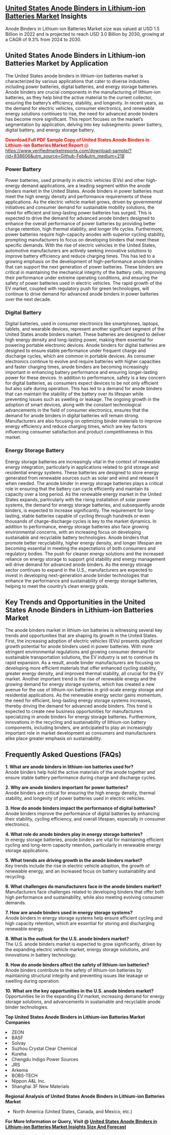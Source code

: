 <h2><a href="https://www.verifiedmarketreports.com/download-sample/?rid=838606&amp;utm_source=Github-Feb&amp;utm_medium=218" target="_blank">United States Anode Binders in Lithium-ion Batteries Market</a> Insights</h2><p>Anode Binders in Lithium-ion Batteries Market size was valued at USD 1.5 Billion in 2022 and is projected to reach USD 3.0 Billion by 2030, growing at a CAGR of 9.3% from 2024 to 2030.</p><p><h2>United States Anode Binders in Lithium-ion Batteries Market by Application</h2> <p>The United States anode binders in lithium-ion batteries market is characterized by various applications that cater to diverse industries including power batteries, digital batteries, and energy storage batteries. Anode binders are crucial components in the manufacturing of lithium-ion batteries, as they help bind the active material to the current collector, ensuring the battery’s efficiency, stability, and longevity. In recent years, as the demand for electric vehicles, consumer electronics, and renewable energy solutions continues to rise, the need for advanced anode binders has become more significant. This report focuses on the market’s segmentation by application, delving into key subsegments: power battery, digital battery, and energy storage battery. <p><span class=""><span style="color: #ff0000;"><strong>Download Full PDF Sample Copy of United States Anode Binders in Lithium-ion Batteries Market Report</strong> @ </span><a href="https://www.verifiedmarketreports.com/download-sample/?rid=838606&amp;utm_source=Github-Feb&amp;utm_medium=218" target="_blank">https://www.verifiedmarketreports.com/download-sample/?rid=838606&amp;utm_source=Github-Feb&amp;utm_medium=218</a></span></p></p> <h3>Power Battery</h3> <p>Power batteries, used primarily in electric vehicles (EVs) and other high-energy demand applications, are a leading segment within the anode binders market in the United States. Anode binders in power batteries must meet the high energy density and performance requirements of these applications. As the electric vehicle market grows, driven by governmental initiatives and consumer demand for sustainable mobility solutions, the need for efficient and long-lasting power batteries has surged. This is expected to drive the demand for advanced anode binders designed to enhance the overall performance of power batteries by providing better charge retention, high thermal stability, and longer life cycles. Furthermore, power batteries require high-capacity anodes with superior cycling stability, prompting manufacturers to focus on developing binders that meet these specific demands. With the rise of electric vehicles in the United States, automotive manufacturers are actively seeking innovative solutions to improve battery efficiency and reduce charging times. This has led to a growing emphasis on the development of high-performance anode binders that can support the next generation of power batteries. These binders are critical in maintaining the mechanical integrity of the battery cells, improving their performance under extreme operating conditions, and ensuring the safety of power batteries used in electric vehicles. The rapid growth of the EV market, coupled with regulatory push for green technologies, will continue to drive demand for advanced anode binders in power batteries over the next decade. <h3>Digital Battery</h3> <p>Digital batteries, used in consumer electronics like smartphones, laptops, tablets, and wearable devices, represent another significant segment of the United States anode binders market. These batteries are designed to deliver high energy density and long-lasting power, making them essential for powering portable electronic devices. Anode binders for digital batteries are designed to ensure stable performance under frequent charge and discharge cycles, which are common in portable devices. As consumer electronics continue to evolve and require batteries with higher capacities and faster charging times, anode binders are becoming increasingly important in enhancing battery performance and ensuring longer-lasting power for these devices. In addition to performance, safety is a key concern for digital batteries, as consumers expect devices to be not only efficient but also safe during operation. This has led to a demand for anode binders that can maintain the stability of the battery over its lifespan while preventing issues such as swelling or leakage. The ongoing growth in the adoption of smart devices, along with the constant technological advancements in the field of consumer electronics, ensures that the demand for anode binders in digital batteries will remain strong. Manufacturers are also focusing on optimizing binder materials to improve energy efficiency and reduce charging times, which are key factors influencing consumer satisfaction and product competitiveness in this market. <h3>Energy Storage Battery</h3> <p>Energy storage batteries are increasingly vital in the context of renewable energy integration, particularly in applications related to grid storage and residential energy systems. These batteries are designed to store energy generated from renewable sources such as solar and wind and release it when needed. The anode binder in energy storage batteries plays a critical role in ensuring that the battery can cycle efficiently and maintain its capacity over a long period. As the renewable energy market in the United States expands, particularly with the rising installation of solar power systems, the demand for energy storage batteries, and subsequently anode binders, is expected to increase significantly. The requirement for long-lasting, stable batteries capable of cycling through hundreds or even thousands of charge-discharge cycles is key to the market dynamics. In addition to performance, energy storage batteries also face growing environmental concerns, with an increasing focus on developing sustainable and recyclable battery technologies. Anode binders that promote better recyclability, higher energy density, and longer lifespan are becoming essential in meeting the expectations of both consumers and regulatory bodies. The push for cleaner energy solutions and the increased reliance on energy storage to support grid stability and energy management will drive demand for advanced anode binders. As the energy storage sector continues to expand in the U.S., manufacturers are expected to invest in developing next-generation anode binder technologies that enhance the performance and sustainability of energy storage batteries, helping to meet the country’s clean energy goals. <h2>Key Trends and Opportunities in the United States Anode Binders in Lithium-ion Batteries Market</h2> <p>The anode binders market in lithium-ion batteries is witnessing several key trends and opportunities that are shaping its growth in the United States. First, the increasing adoption of electric vehicles (EVs) presents significant growth potential for anode binders used in power batteries. With more stringent environmental regulations and growing consumer demand for sustainable transportation solutions, the EV industry is set to continue its rapid expansion. As a result, anode binder manufacturers are focusing on developing more efficient materials that offer enhanced cycling stability, greater energy density, and improved thermal stability, all crucial for the EV market. Another important trend is the rise of renewable energy and the growing demand for energy storage systems, which has created a new avenue for the use of lithium-ion batteries in grid-scale energy storage and residential applications. As the renewable energy sector gains momentum, the need for efficient, long-lasting energy storage systems increases, thereby driving the demand for advanced anode binders. This trend is expected to create new business opportunities for manufacturers specializing in anode binders for energy storage batteries. Furthermore, innovations in the recycling and sustainability of lithium-ion battery components, including binders, are anticipated to play an increasingly important role in market development as consumers and manufacturers alike place greater emphasis on sustainability. <h2>Frequently Asked Questions (FAQs)</h2> <p><strong>1. What are anode binders in lithium-ion batteries used for?</strong><br> Anode binders help hold the active materials of the anode together and ensure stable battery performance during charge and discharge cycles.</p> <p><strong>2. Why are anode binders important for power batteries?</strong><br> Anode binders are critical for ensuring the high energy density, thermal stability, and longevity of power batteries used in electric vehicles.</p> <p><strong>3. How do anode binders impact the performance of digital batteries?</strong><br> Anode binders improve the performance of digital batteries by enhancing their stability, cycling efficiency, and overall lifespan, especially in consumer electronics.</p> <p><strong>4. What role do anode binders play in energy storage batteries?</strong><br> In energy storage batteries, anode binders are vital for maintaining efficient cycling and long-term capacity retention, particularly in renewable energy storage applications.</p> <p><strong>5. What trends are driving growth in the anode binders market?</strong><br> Key trends include the rise in electric vehicle adoption, the growth of renewable energy, and an increased focus on battery sustainability and recycling.</p> <p><strong>6. What challenges do manufacturers face in the anode binders market?</strong><br> Manufacturers face challenges related to developing binders that offer both high performance and sustainability, while also meeting evolving consumer demands.</p> <p><strong>7. How are anode binders used in energy storage systems?</strong><br> Anode binders in energy storage systems help ensure efficient cycling and high capacity retention, which are essential for storing and discharging renewable energy.</p> <p><strong>8. What is the outlook for the U.S. anode binders market?</strong><br> The U.S. anode binders market is expected to grow significantly, driven by the expanding electric vehicle market, energy storage solutions, and innovations in battery technology.</p> <p><strong>9. How do anode binders affect the safety of lithium-ion batteries?</strong><br> Anode binders contribute to the safety of lithium-ion batteries by maintaining structural integrity and preventing issues like leakage or swelling during operation.</p> <p><strong>10. What are the key opportunities in the U.S. anode binders market?</strong><br> Opportunities lie in the expanding EV market, increasing demand for energy storage solutions, and advancements in sustainable and recyclable anode binder technologies.</p> </p><p><strong>Top United States Anode Binders in Lithium-ion Batteries Market Companies</strong></p><div data-test-id=""><p><li>ZEON</li><li> BASF</li><li> Solvay</li><li> Suzhou Crystal Clear Chemical</li><li> Kureha</li><li> Chengdu Indigo Power Sources</li><li> JRS</li><li> Arkema</li><li> BOBS-TECH</li><li> Nippon A&L Inc.</li><li> Shanghai 3F New Materials</li></p><div><strong>Regional Analysis of&nbsp;United States Anode Binders in Lithium-ion Batteries Market</strong></div><ul><li dir="ltr"><p dir="ltr">North America&nbsp;(United States, Canada, and Mexico, etc.)</p></li></ul><p><strong>For More Information or Query, Visit @&nbsp;</strong><strong><a href="https://www.verifiedmarketreports.com/product/anode-binders-in-lithium-ion-batteries-market/?utm_source=Github-Feb&amp;utm_medium=218" target="_blank">United States Anode Binders in Lithium-ion Batteries Market Insights Size And Forecast</a></strong></p></div>
